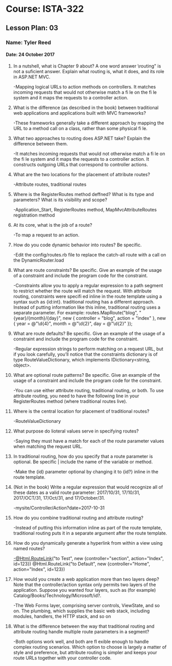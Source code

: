 # Course: ISTA-322
## Lesson Plan: 03
### Name: Tyler Reed
#### Date: 24 October 2017

1. In a nutshell, what is Chapter 9 about? A one word answer \routing" is not a suficient answer.
Explain what routing is, what it does, and its role in ASP.NET MVC.

	-Mapping logical URLs to action methods on controllers. It matches incoming requests that would not otherwise match a fi le on the fi le system and it maps the requests to a controller action.
2. What is the difference (as described in the book) between traditional web applications and applications
built with MVC frameworks?

	-These frameworks generally take a different approach by mapping the URL to a method call on a class, rather than some physical fi le.
3. What two approaches to routing does ASP.NET take? Explain the difference between them.

	-It matches incoming requests that would not otherwise match a fi le on the fi le system and it maps the requests to a controller action. It constructs outgoing URLs that correspond to controller actions.
4. What are the two locations for the placement of attribute routes?

	-Attribute routes, traditional routes
5. Where is the RegisterRoutes method deffned? What is its type and parameters? What is its visibility
and scope?

	-Application_Start, RegisterRoutes method, MapMvcAttributeRoutes registration method
6. At its core, what is the job of a route?

	-To map a request to an action.
7. How do you code dynamic behavior into routes? Be specific.

	-Edit the config/routes.rb file to replace the catch-all route with a call on the DynamicRouter.load
8. What are route constraints? Be specific. Give an example of the usage of a constraint and include the
program code for the constraint.

	-Constraints allow you to apply a regular expression to a path segment to restrict whether the route will match the request. With attribute routing, constraints were specifi ed inline in the route template using a syntax such as {id:int}. traditional routing has a different approach. Instead of putting information like this inline, traditional routing uses a separate parameter. For example:
		routes.MapRoute("blog", "{year}/{month}/{day}",
			new { controller = "blog", action = "index" },
			new { year = @"\d{4}", month = @"\d{2}", day = @"\d{2}" });
9. What are route defaults? Be specific. Give an example of the usage of a constraint and include the
program code for the constraint.

	-Regular expression strings to perform matching on a request URL, but if you look carefully, you’ll notice that the constraints dictionary is of type RouteValueDictionary, which implements IDictionary<string, object>.
10. What are optional route patterns? Be specific. Give an example of the usage of a constraint and
include the program code for the constraint.

	-You can use either attribute routing, traditional routing, or both. To use attribute routing, you need to have the following line in your RegisterRoutes method (where traditional routes live).
11. Where is the central location for placement of traditional routes?

	-RouteValueDictionary
12. What purpose do lioteral values serve in specifying routes?

	-Saying they must have a match for each of the route parameter values when matching the request URL.
13. In traditional routing, how do you specify that a route parameter is optional. Be specific | include
the name of the variable or method.

	-Make the {id} parameter optional by changing it to {id?}
inline in the route template.
14. (Not in the book) Write a regular expression that would recognize all of these dates as a valid route
parameter: 2017/10/31, 17/10/31, 2017/OCT/31, 17/Oct/31, and 17/October/31.

	-mysite/Controller/Action?date=2017-10-31
15. How do you combine traditional routing and attribute routing?

	-Instead of putting this information inline as part of the route template, traditional routing puts it in a separate argument after the route template.
16. How do you dynamically generate a hyperlink from within a view using named routes?

	-@Html.RouteLink("to Test", new {controller="section", action="Index", id=123})
	 @Html.RouteLink("to Default", new {controller="Home", action="Index", id=123})
17. How would you create a web application more than two layers deep? Note that the controller/action
syntax only permits two layers of the application. Suppose you wanted four layers, such as (for example)
Catalog/Books/Technology/Microsoft/id?.

	-The Web Forms layer, comprising server controls, ViewState, and so on. The plumbing, which supplies the basic web stack, including modules, handlers, the HTTP stack, and so on
18. What is the difference between the way that traditional routing and attribute routing handle multiple
route parameters in a segment?

	-Both options work well, and both are fl exible enough to handle complex routing scenarios. Which option to choose is largely a matter of style and preference, but attribute routing is simpler and keeps your route URLs together with your controller code.